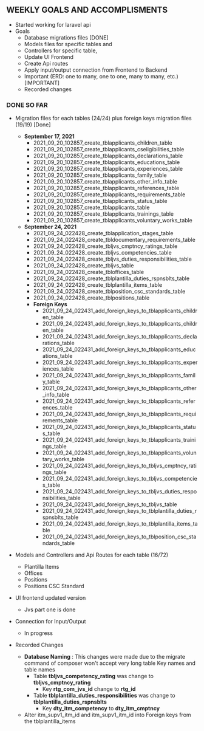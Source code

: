 ## WEEKLY GOALS AND ACCOMPLISMENTS
- Started working for laravel api
- Goals
	- Database migrations files  [DONE]
	- Models files for specific tables and
	- Controllers for specific table,
	- Update UI Frontend
	- Create Api routes
	- Apply input/output connection from Frontend to Backend
	- Important (ERD: one to many, one to one, many to many, etc.) [IMPORTANT]
	- Recorded changes

### DONE SO FAR
- Migration files for each tables (24/24) plus foreign keys migration files (19/19) [Done]
	- **September 17, 2021**
		- 2021_09_20_102857_create_tblapplicants_children_table
		- 2021_09_20_102857_create_tblapplicants_cseligibilities_table
		- 2021_09_20_102857_create_tblapplicants_declarations_table
		- 2021_09_20_102857_create_tblapplicants_educations_table
		- 2021_09_20_102857_create_tblapplicants_experiences_table
		- 2021_09_20_102857_create_tblapplicants_family_table
		- 2021_09_20_102857_create_tblapplicants_other_info_table
		- 2021_09_20_102857_create_tblapplicants_references_table
		- 2021_09_20_102857_create_tblapplicants_requirements_table
		- 2021_09_20_102857_create_tblapplicants_status_table
		- 2021_09_20_102857_create_tblapplicants_table
		- 2021_09_20_102857_create_tblapplicants_trainings_table
		- 2021_09_20_102857_create_tblapplicants_voluntary_works_table
	- **September 24, 2021**
		- 2021_09_24_022428_create_tblapplication_stages_table
		- 2021_09_24_022428_create_tbldocumentary_requirements_table
		- 2021_09_24_022428_create_tbljvs_cmptncy_ratings_table
		- 2021_09_24_022428_create_tbljvs_competencies_table
		- 2021_09_24_022428_create_tbljvs_duties_responsibilities_table
		- 2021_09_24_022428_create_tbljvs_table
		- 2021_09_24_022428_create_tbloffices_table
		- 2021_09_24_022428_create_tblplantilla_duties_rspnsblts_table
		- 2021_09_24_022428_create_tblplantilla_items_table
		- 2021_09_24_022428_create_tblposition_csc_standards_table
		- 2021_09_24_022428_create_tblpositions_table
		- **Foreign Keys**
			- 2021_09_24_022431_add_foreign_keys_to_tblapplicants_children_table
			- 2021_09_24_022431_add_foreign_keys_to_tblapplicants_children_table
			- 2021_09_24_022431_add_foreign_keys_to_tblapplicants_declarations_table
			- 2021_09_24_022431_add_foreign_keys_to_tblapplicants_educations_table
			- 2021_09_24_022431_add_foreign_keys_to_tblapplicants_experiences_table
			- 2021_09_24_022431_add_foreign_keys_to_tblapplicants_family_table
			- 2021_09_24_022431_add_foreign_keys_to_tblapplicants_other_info_table
			- 2021_09_24_022431_add_foreign_keys_to_tblapplicants_references_table
			- 2021_09_24_022431_add_foreign_keys_to_tblapplicants_requirements_table
			- 2021_09_24_022431_add_foreign_keys_to_tblapplicants_status_table
			- 2021_09_24_022431_add_foreign_keys_to_tblapplicants_trainings_table
			- 2021_09_24_022431_add_foreign_keys_to_tblapplicants_voluntary_works_table
			- 2021_09_24_022431_add_foreign_keys_to_tbljvs_cmptncy_ratings_table
			- 2021_09_24_022431_add_foreign_keys_to_tbljvs_competencies_table
			- 2021_09_24_022431_add_foreign_keys_to_tbljvs_duties_responsibilities_table
			- 2021_09_24_022431_add_foreign_keys_to_tbljvs_table
			- 2021_09_24_022431_add_foreign_keys_to_tblplantilla_duties_rspnsblts_table
			- 2021_09_24_022431_add_foreign_keys_to_tblplantilla_items_table
			- 2021_09_24_022431_add_foreign_keys_to_tblposition_csc_standards_table

- Models and Controllers and Api Routes for each table (16/72)
	- Plantilla Items
	- Offices
	- Positions
	- Positions CSC Standard

- UI frontend updated version
	- Jvs part one is done

- Connection for Input/Output 
	- In progress
	
- Recorded Changes
	- **Database Naming** : This changes were made due to the migrate command of composer won't accept very long table Key names and table names
		- Table **tbljvs_competency_rating** was change to **tbljvs_cmptncy_rating**
			- Key **rtg_com_jvs_id** change to **rtg_id**
		- Table **tblplantilla_duties_responsibilities** was change to **tblplantilla_duties_rspnsblts**
			- Key **dty_itm_competency** to **dty_itm_cmptncy**
	- Alter itm_supv1_itm_id and itm_supv1_itm_id into Foreign keys from the tblplantilla_items
